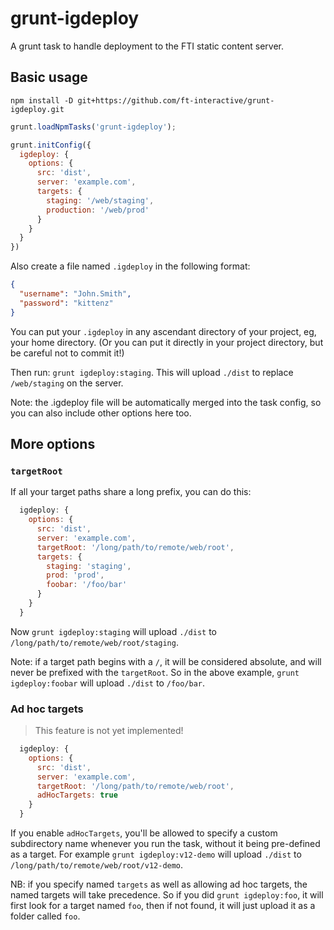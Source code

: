 # grunt-igdeploy

A grunt task to handle deployment to the FTI static content server.

## Basic usage

    npm install -D git+https://github.com/ft-interactive/grunt-igdeploy.git

```js
grunt.loadNpmTasks('grunt-igdeploy');

grunt.initConfig({
  igdeploy: {
    options: {
      src: 'dist',
      server: 'example.com',
      targets: {
        staging: '/web/staging',
        production: '/web/prod'
      }
    }
  }
})
```

Also create a file named `.igdeploy` in the following format:

```json
{
  "username": "John.Smith",
  "password": "kittenz"
}
```

You can put your `.igdeploy` in any ascendant directory of your project, eg, your home directory. (Or you can put it directly in your project directory, but be careful not to commit it!)

Then run: `grunt igdeploy:staging`. This will upload `./dist` to replace `/web/staging` on the server.

Note: the .igdeploy file will be automatically merged into the task config, so you can also include other options here too.


## More options

### `targetRoot`
If all your target paths share a long prefix, you can do this:

```js
  igdeploy: {
    options: {
      src: 'dist',
      server: 'example.com',
      targetRoot: '/long/path/to/remote/web/root',
      targets: {
        staging: 'staging',
        prod: 'prod',
        foobar: '/foo/bar'
      }
    }
  }
```

Now `grunt igdeploy:staging` will upload `./dist` to `/long/path/to/remote/web/root/staging`.

Note: if a target path begins with a `/`, it will be considered absolute, and will never be prefixed with the `targetRoot`. So in the above example, `grunt igdeploy:foobar` will upload `./dist` to `/foo/bar`.


### Ad hoc targets

> This feature is not yet implemented!

```js
  igdeploy: {
    options: {
      src: 'dist',
      server: 'example.com',
      targetRoot: '/long/path/to/remote/web/root',
      adHocTargets: true
    }
  }
```

If you enable `adHocTargets`, you'll be allowed to specify a custom subdirectory name whenever you run the task, without it being pre-defined as a target. For example `grunt igdeploy:v12-demo` will upload `./dist` to `/long/path/to/remote/web/root/v12-demo`.

NB: if you specify named `targets` as well as allowing ad hoc targets, the named targets will take precedence. So if you did `grunt igdeploy:foo`, it will first look for a target named `foo`, then if not found, it will just upload it as a folder called `foo`.
